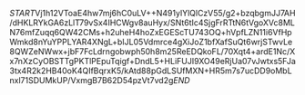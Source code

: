 $START$Vj1h12VToaE4hw7mj6hC0uLV++N491ylYlQlCzV55/g2+bzqbgmJJ7AH/dHKLRYkGA6zLlT79vSx4IHCWgv8auHyx/SNt6tIc4SjgFrRTtN6tVgoXVc8MLN76mfZuqq6QW42CMs+h2uheH4hoZxEGEScTU743OQ+hVpfLZN11i6VfHpWmkd8nYuYPPLYAR4XNgL+bIJL05Vdmrce4gXiJoZ1bfXafSuQt6wrjSTwvLe8QWZeNWwx+jbF7FcLdrngobwph50h8m25ReEDQkoFL/70Xqt4+ardE1Nc/Xx7nXzCyOBSTTgPKTlPEpuTqigf+DndL5+HLiFUJI9XO49eRjUa07vJwtxs5FJa3tx4R2k2HB40oK4QIfBqrxK5/kAtd88pGdLSUfMXN+HR5m7s7ucDD9oMbLnxl71SDUMkUP/VxmgB7B62D54pzVt7vd2g$END$